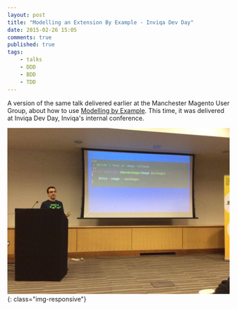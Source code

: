 ```yaml
---
layout: post
title: "Modelling an Extension By Example - Inviqa Dev Day"
date: 2015-02-26 15:05
comments: true
published: true
tags:
    - talks
    - DDD
    - BDD
    - TDD
---
```


A version of the same talk delivered earlier at the Manchester Magento User Group, about how to use [Modelling by
Example](http://stakeholderwhisperer.com/posts/2014/10/introducing-modelling-by-example).
This time, it was delivered at Inviqa Dev Day, Inviqa's internal conference.

![Speaking at Inviqa Dev Day February 2015 about Modelling by Example](/assets/talks/images/2015-02-26-marco-modelling-by-example.jpg){: class="img-responsive"}
